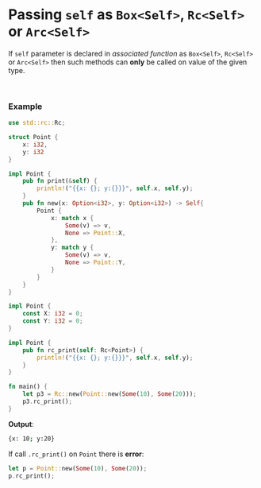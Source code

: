 # Passing `self` as `Box<Self>`, `Rc<Self>` or `Arc<Self>`
If `self` parameter is declared in *associated function* as `Box<Self>`, `Rc<Self>` or `Arc<Self>` then such methods can **only** be called on value of the given type.

<br>

### Example
```Rust
use std::rc::Rc;

struct Point {
    x: i32,
    y: i32
}

impl Point {
    pub fn print(&self) {
        println!("{{x: {}; y:{}}}", self.x, self.y);
    }
    pub fn new(x: Option<i32>, y: Option<i32>) -> Self{
        Point { 
            x: match x {
                Some(v) => v,
                None => Point::X,
            }, 
            y: match y {
                Some(v) => v,
                None => Point::Y,
            }
        }
    }
}

impl Point {
    const X: i32 = 0;
    const Y: i32 = 0;
}

impl Point {
    pub fn rc_print(self: Rc<Point>) {
        println!("{{x: {}; y:{}}}", self.x, self.y);
    }
}

fn main() {
    let p3 = Rc::new(Point::new(Some(10), Some(20)));
    p3.rc_print();
}
```

**Output**:
```bash
{x: 10; y:20}                                                                                                                                                               
```

If call ``.rc_print()`` on ``Point`` there is **error**:
```Rust
let p = Point::new(Some(10), Some(20));
p.rc_print();
```